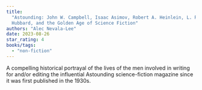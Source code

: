 ```yaml
---
title:
  "Astounding: John W. Campbell, Isaac Asimov, Robert A. Heinlein, L. Ron
  Hubbard, and the Golden Age of Science Fiction"
authors: "Alec Nevala-Lee"
date: 2023-08-26
star_rating: 4
books/tags:
  - "non-fiction"
---
```


A compelling historical portrayal of the lives of the men involved in writing
for and/or editing the influential Astounding science-fiction magazine since it
was first published in the 1930s.

<!--more-->
